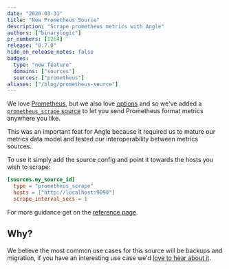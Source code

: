 ```yaml
---
date: "2020-03-31"
title: "New Prometheus Source"
description: "Scrape prometheus metrics with Angle"
authors: ["binarylogic"]
pr_numbers: [1264]
release: "0.7.0"
hide_on_release_notes: false
badges:
  type: "new feature"
  domains: ["sources"]
  sources: ["prometheus"]
aliases: ["/blog/prometheus-source"]
---
```


We love [Prometheus][urls.prometheus], but we also love [options](https://www.mms.com/en-us/shop/single-color)
and so we've added a [`prometheus_scrape` source][docs.sources.prometheus] to let you
send Prometheus format metrics anywhere you like.

<!--more-->

This was an important feat for Angle because it required us to mature our
metrics data model and tested our interoperability between metrics sources.

To use it simply add the source config and point it towards the hosts you wish
to scrape:

```toml
[sources.my_source_id]
  type = "prometheus_scrape"
  hosts = ["http://localhost:9090"]
  scrape_interval_secs = 1
```

For more guidance get on the [reference page][docs.sources.prometheus].

## Why?

We believe the most common use cases for this source will be backups and
migration, if you have an interesting use case we'd [love to hear about it][urls.angle_chat].

[docs.sources.prometheus]: /docs/reference/configuration/sources/prometheus_scrape
[urls.prometheus]: https://prometheus.io/
[urls.angle_chat]: https://chat.angle.khulnasoft.com

